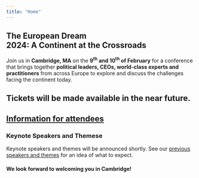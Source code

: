 ```yaml
---
title: "Home"
---
```


## <span class='european-dream'>The European Dream</span><br>2024: A Continent at the Crossroads

Join us in **Cambridge, MA** on the **9<sup>th</sup> and 10<sup>th</sup> of February** for a conference that brings together **political leaders, CEOs, world-class experts and practitioners** from across Europe to explore and discuss the challenges facing the continent today.

## Tickets will be made available in the near future.

## <a href='/info' class="pure-button pure-button-primary">Information for attendees</a>

### Keynote Speakers and Themese

Keynote speakers and themes will be announced shortly. See our <a href='/2023-homepage' class="2023-homepage">previous speakers and themes</a> for an idea of what to expect.

#### We look forward to welcoming you in Cambridge!
